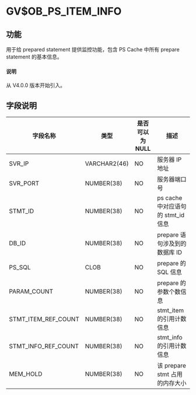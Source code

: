 # GV$OB_PS_ITEM_INFO

## 功能

用于给 prepared statement 提供监控功能，包含 PS Cache 中所有 prepare statement 的基本信息。

<main id="notice" type='explain'>
  <h4>说明</h4>
  <p>从 V4.0.0 版本开始引入。</p>
</main>

## 字段说明

|        字段名称         |      类型      | 是否可以为 NULL |             描述             |
|---------------------|--------------|------------|----------------------------|
| SVR_IP              | VARCHAR2(46) | NO         | 服务器 IP 地址                  |
| SVR_PORT            | NUMBER(38)   | NO         | 服务器端口号                     |
| STMT_ID             | NUMBER(38)   | NO         | ps cache 中对应语句的 stmt_id 信息 |
| DB_ID               | NUMBER(38)   | NO         | prepare 语句涉及到的数据库 ID       |
| PS_SQL              | CLOB         | NO         | prepare 的 SQL 信息           |
| PARAM_COUNT         | NUMBER(38)   | NO         | prepare 的参数个数信息            |
| STMT_ITEM_REF_COUNT | NUMBER(38)   | NO         | stmt_item 的引用计数信息          |
| STMT_INFO_REF_COUNT | NUMBER(38)   | NO         | stmt_info 的引用计数信息          |
| MEM_HOLD            | NUMBER(38)   | NO         | 该 prepare stmt 占用的内存大小     |
